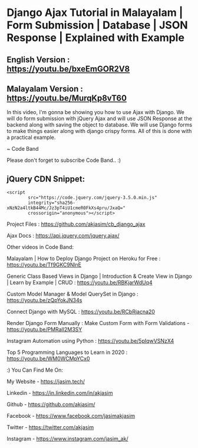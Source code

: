 # Django Ajax Tutorial in Malayalam | Form Submission | Database | JSON Response | Explained with Example

## English Version : https://youtu.be/bxeEmGOR2V8

## Malayalam Version : https://youtu.be/MurqKp8vT60

In this video, I'm gonna be showing you how to use Ajax with Django. We will do form submission with jQuery Ajax and will use JSON Response at the backend along with saving the object to database. We will use Django forms to make things easier along with django crispy forms. All of this is done with a practical example.

~ Code Band

Please don't forget to subscribe Code Band.. :)

## jQuery CDN Snippet: 
```
<script
        src="https://code.jquery.com/jquery-3.5.0.min.js"
        integrity="sha256-xNzN2a4ltkB44Mc/Jz3pT4iU1cmeR0FkXs4pru/JxaQ="
        crossorigin="anonymous"></script>
```

Project Files : https://github.com/akjasim/cb_django_ajax

Ajax Docs : https://api.jquery.com/jquery.ajax/

Other videos in Code Band:

Malayalam | How to Deploy Django Project on Heroku for Free : https://youtu.be/Tf9GKC9NlnE

Generic Class Based Views in Django | Introduction & Create View in Django | Learn by Example | CRUD : https://youtu.be/RBKjarWdUq4

Custom Model Manager & Model QuerySet in Django : https://youtu.be/zQpYokJN34s

Connect Django with MySQL : https://youtu.be/RCbRjacna20

Render Django Form Manually : Make Custom Form with Form Validations - https://youtu.be/PMRalI2M3SY

Instagram Automation using Python : https://youtu.be/5pIqwVSNzX4

Top 5 Programming Languages to Learn in 2020 : https://youtu.be/WM0WCMpYCx0

:) You Can Find Me On:

My Website - https://jasim.tech/

Linkedin - https://in.linkedin.com/in/akjasim

Github - https://github.com/akjasim/

Facebook - https://www.facebook.com/jasimakjasim

Twitter - https://twitter.com/akjasim

Instagram - https://www.instagram.com/jasim_ak/
